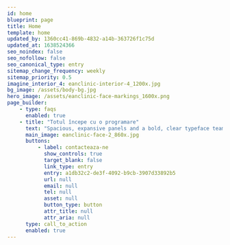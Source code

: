 ```yaml
---
id: home
blueprint: page
title: Home
template: home
updated_by: 1360cc41-869b-4832-a14b-363726f1c75d
updated_at: 1638524366
seo_noindex: false
seo_nofollow: false
seo_canonical_type: entry
sitemap_change_frequency: weekly
sitemap_priority: 0.5
imagine_interior_4: eanclinic-interior-4_1200x.jpg
bg_image: /assets/body-bg.jpg
hero_image: /assets/eanclinic-face-markings_1600x.png
page_builder:
    - type: faqs
      enabled: true
    - title: "Totul începe cu o programare"
      text: "Spacious, expansive panels and a bold, clear typeface team up with a gang of bright colors to give Tiles a friendly and functional look, suited to startups of all types."
      main_image: eanclinic-face-2_860x.jpg
      buttons:
          - label: contacteaza-ne
            show_controls: true
            target_blank: false
            link_type: entry
            entry: a1db32c2-de3f-4092-b9cb-3907d33892b5
            url: null
            email: null
            tel: null
            asset: null
            button_type: button
            attr_title: null
            attr_aria: null
      type: call_to_action
      enabled: true
---
```

